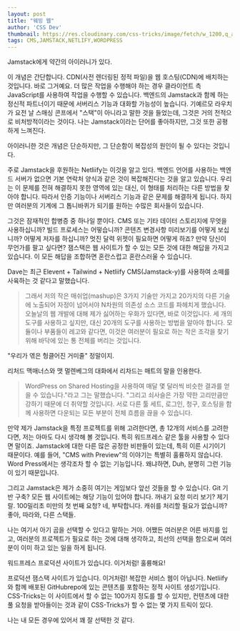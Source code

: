 ```yaml
---
layout: post
title: "웨빙 웹"
author: 'CSS Dev'
thumbnail: https://res.cloudinary.com/css-tricks/image/fetch/w_1200,q_auto,f_auto/https://css-tricks.com/wp-content/uploads/2020/09/web-weave.png
tags: CMS,JAMSTACK,NETLIFY,WORDPRESS
---
```



Jamstack에게 약간의 아이러니가 있다.

이 개념은 간단합니다. CDN(사전 렌더링된 정적 파일)을 웹 호스팅(CDN)에 배치하는 것입니다. 바로 그거예요. 더 많은 작업을 수행해야 하는 경우 클라이언트 측 JavaScript를 사용하여 작업을 수행할 수 있습니다. 백엔드의 Jamstack과 함께 하는 정신적 파트너이기 때문에 서버리스 기능과 대화할 가능성이 높습니다. 기예르모 라우치가 요전 날 스매싱 콘프에서 "스택"이 아니라고 말한 것을 들었는데, 그것은 거의 전적으로 비처방적이라는 것이다. 나는 Jamstack이라는 단어를 좋아하지만, 그것 또한 공평하게 느껴진다.

아이러니한 것은 개념은 단순하지만, 그 단순함이 복잡성의 원인이 될 수 있다는 것입니다.

주로 Jamstack을 후원하는 Netliify는 이것을 알고 있다. 백엔드 언어를 사용하는 백엔드 서버가 없으면 기본 연락처 양식과 같은 것이 복잡해진다는 것을 알고 있습니다. 우리는 이 문제를 전혀 해결하지 못한 영역에 있는 대신, 이 형태를 처리하는 다른 방법을 찾아야 합니다. 따라서 인증 기능이나 서버리스 기능과 같은 문제를 해결하게 됩니다. 하지만 여러분의 기계에 그 톱니바퀴가 되기를 원하는 수많은 회사들이 있습니다.

그것은 잠재적인 합병증 중 하나일 뿐이다. CMS 또는 기타 데이터 스토리지에 무엇을 사용하십니까? 빌드 프로세스는 어떻습니까? 콘텐츠 변경사항 미리보기를 어떻게 보십니까? 어떻게 저자를 하십니까? 멋진 달력 위젯이 필요하면 어떻게 하죠? 만약 당신이 무언가를 팔고 싶다면? 잼스택은 웹 사이트가 할 수 있는 모든 것에 대한 해답을 가지고 있습니다. 이 모든 해답을 조합하면 혼란스럽고 혼란스러울 수 있습니다.

Dave는 최근 Elevent + Tailwind + Netliify CMS(Jamstack-y)를 사용하여 소떼를 사육하는 것 같다고 말했습니다.

> 그래서 저의 작은 매쉬업(mashup)은 3가지 기술만 가지고 20가지의 다른 기술에 노출되어 자정이 넘어서야 N차원의 의존성 소스 코드를 파헤치게 했습니다. 오늘날의 웹 개발에 대해 제가 싫어하는 우화가 있다면, 바로 이것입니다. 세 개의 도구를 사용하고 싶지만, 대신 20개의 도구를 사용하는 방법을 알아야 합니다. 모듈이나 부품들이 레고와 같다면, 이것은 여러분이 필요로 하는 작은 조각을 찾기 위해 바닥에 있는 통 전체를 버리는 것입니다.

"우리가 엮은 헝클어진 거미줄" 정말이지.

리처드 맥매너스와 맷 멀렌베그의 대화에서 리차드는 매트의 말을 인용한다.

> WordPress on Shared Hosting을 사용하여 매달 몇 달러씩 비슷한 결과를 얻을 수 있습니다."라고 그는 말했습니다. "그리고 쇠사슬은 가장 약한 고리만큼만 강하기 때문에 더 취약할 것입니다. 서로 다른 툴 세트, 로그인, 청구, 호스팅을 함께 사용하면 다운되는 모든 부분이 전체 흐름을 끊을 수 있습니다.

만약 제가 Jamstack을 특정 프로젝트를 위해 고려한다면, 총 12개의 서비스를 고려한다면, 저는 아마도 다시 생각해 볼 것입니다. 특히 워드프레스 같은 툴을 사용할 수 있다면 말이죠. Jamstack에 대한 다른 많은 공정한 비판들이 있는데, 특히 이른 시기이기 때문이다. 예를 들어, "CMS with Preview"의 이야기는 특별히 훌륭하지 않습니다. Word Press에서는 생각조차 할 수 없는 기능입니다. 왜냐하면, Duh, 분명히 그런 기능이 있기 때문입니다.

그리고 Jamstack은 제가 소중히 여기는 게임보다 앞선 것들을 할 수 있습니다. Git 기반 구축? 모든 웹 사이트에는 해당 기능이 있어야 합니다. 꺼내기 요청 미리 보기? 제기랄. 100밀리초 미만의 첫 번째 요청? 네, 부탁합니다. 캐쉬를 처리할 필요가 없습니까? 좋아, 따라와, 다른 스택들.

나는 여기서 아기 곰을 선택할 수 있다고 말하는 거야. 어쨌든 여러분은 어른 바지를 입고, 여러분의 프로젝트가 필요로 하는 것에 대해 생각하고, 최선의 선택을 함으로써 여러분이 이미 하고 있는 일을 하게 됩니다.

워드프레스 프로덕션 사이트가 있습니다. 이거처럼! 훌륭해요!

프로덕션 잼스택 사이트가 있습니다. 이거처럼! 복잡한 서비스 웹이 아닙니다. Netliify와 함께 배포된 GitHubrepo에 있는 콘텐츠를 포함하는 정적 사이트 생성기입니다. CSS-Tricks는 이 사이트에서 할 수 없는 100가지 정도를 할 수 있지만, 컨텐츠에 대한 풀 요청을 받아들이는 것과 같이 CSS-Tricks가 할 수 없는 몇 가지 트릭이 있다.

나는 내 모든 경우에 있어서 꽤 잘 선택한 것 같다.